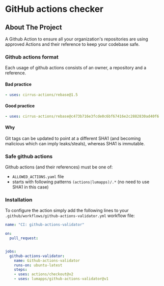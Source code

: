# GitHub actions checker

## About The Project
A Github Action to ensure all your organization's repositories are using approved Actions and their reference to keep your codebase safe.

### Github actions format
Each usage of github actions consists of an owner, a repository and a reference.
#### Bad practice
```yaml
- uses: cirrus-actions/rebase@1.5
```
#### Good practice
```yaml
- uses: cirrus-actions/rebase@c473b716e3fcde0c6bf67416e2c2882830ad40f6  # 1.5
```

#### Why
Git tags can be updated to point at a different SHA1 (and becoming malicious which can imply leaks/steals), whereas SHA1 is immutable.

### Safe github actions
Github actions (and their references) must be one of:
- `ALLOWED_ACTIONS.yaml` file
- starts with following patterns `(actions|lumapps)/.*` (no need to use SHA1 in this case)

### Installation

To configure the action simply add the following lines to your `.github/workflows/github-actions-validator.yml` workflow file:
```yaml
name: "CI: github-actions-validator"

on:
  pull_request:


jobs:
  github-actions-validator:
    name: Github-actions-validator
    runs-on: ubuntu-latest
    steps:
    - uses: actions/checkout@v2
    - uses: lumapps/github-actions-validator@v1
```
